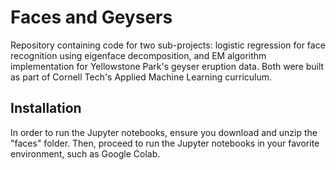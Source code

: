 # Faces and Geysers
Repository containing code for two sub-projects: logistic regression for face recognition using eigenface decomposition, and EM algorithm implementation for Yellowstone Park's geyser eruption data. Both were built as part of Cornell Tech's Applied Machine Learning curriculum.

## Installation
In order to run the Jupyter notebooks, ensure you download and unzip the "faces" folder. Then, proceed to run the Jupyter notebooks in your favorite environment, such as Google Colab. 
